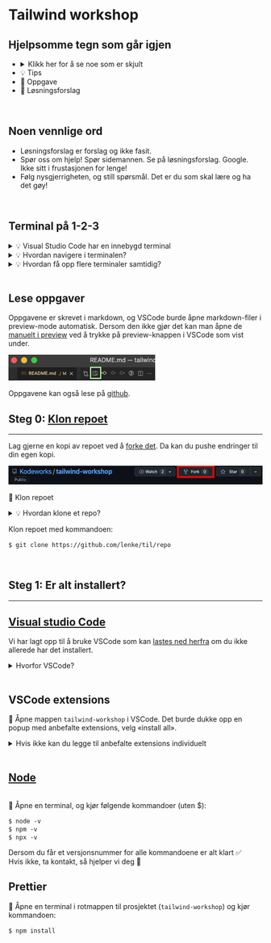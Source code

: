 # Tailwind workshop

## Hjelpsomme tegn som går igjen

- <details><summary>Klikk her for å se noe som er skjult</summary>
  <img src="https://media1.giphy.com/media/yYSSBtDgbbRzq/giphy.gif?cid=ecf05e4797zegn3f6aaier6wo0mdzchlml7yx6bav4awlvav&rid=giphy.gif&ct=g"></img></details>
- 💡 Tips
- 📜 Oppgave
- 🙈 Løsningsforslag

<br/>

## Noen vennlige ord

- Løsningsforslag er forslag og ikke fasit.
- Spør oss om hjelp! Spør sidemannen. Se på løsningsforslag. Google. Ikke sitt i frustasjonen for lenge!
- Følg nysgjerrigheten, og still spørsmål. Det er du som skal lære og ha det gøy!

<br/>

## Terminal på 1-2-3

<details><summary>💡 Visual Studio Code har en innebygd terminal</summary>

- Høyreklikk på en fil i filutforskeren til VSCode og velg «Open in Integrated Terminal».  
  ![Åpne terminal integrert i VSCode i filutforskeren](bilder-til-readme/vs-code-terminal-1.png)
- Eller velg «Terminal» i menyen helt i toppen av skjermen -> «New Terminal»  
![Åpne terminal integrert i VSCode i menyen](bilder-til-readme/vs-code-terminal-2.png)
</details>
<details><summary>💡 Hvordan navigere i terminalen?</summary>

list opp mapper og filer:

```console
$ ls
```

Gå inn i mappe:

```console
$ cd mappenavn
```

Gå ut av mappe:

```console
$ cd ..
```

</details>
<details><summary>💡 Hvordan få opp flere terminaler samtidig?</summary>

Høyreklikk i terminalen i VSCode -> Velg «New Terminal» for å få den i en nye fane, eller «Split terminal» for å få to terminaler side om side.

</details>
<br/>

## Lese oppgaver

Oppgavene er skrevet i markdown, og VSCode burde åpne markdown-filer i preview-mode automatisk. Dersom den ikke gjør det kan man åpne de [manuelt i preview](https://code.visualstudio.com/docs/languages/markdown#_markdown-preview) ved å trykke på preview-knappen i VSCode som vist under.

!["Hvordan åpne preview i markdown"](bilder-til-readme/open-preview-markdown.png)

Oppgavene kan også lese på [github](https://github.com/Kodeworks/tailwind-workshop).

## Steg 0: [Klon repoet](https://docs.github.com/en/repositories/creating-and-managing-repositories/cloning-a-repository#cloning-a-repository)

---

Lag gjerne en kopi av repoet ved å [forke det](https://docs.github.com/en/get-started/quickstart/fork-a-repo#forking-a-repository). Da kan du pushe endringer til din egen kopi.

![Fork-knapp på github](bilder-til-readme/fork.png)

📜 Klon repoet

<details><summary>💡 Hvordan klone et repo?</summary>

Kopier lenken til repoet (Lenken fra ditt eget repo om du har forket det)

![Knapp for kopiering av url til repo](bilder-til-readme/copy-repo-url.png)

Åpne en terminal, og naviger til hvor du ønsker å kopiere koden.

  </details>

Klon repoet med kommandoen:

```console
$ git clone https://github.com/lenke/til/repo
```

  </details>

<br/>

## Steg 1: Er alt installert?

---

## [Visual studio Code](https://code.visualstudio.com/download)

Vi har lagt opp til å bruke VSCode som kan [lastes ned herfra](https://code.visualstudio.com/download) om du ikke allerede har det installert.

<details><summary>Hvorfor VSCode?</summary>

- Tailwind vedlikeholder en [offisiell VSCode extension](https://marketplace.visualstudio.com/items?itemName=bradlc.vscode-tailwindcss) som gir autocomplete og annet snacks.
- Det er enklere for oss å hjelpe til når vi bruker samme editor.
</details>
<br/>

## VSCode extensions

📜 Åpne mappen `tailwind-workshop` i VSCode. Det burde dukke opp en popup med anbefalte extensions, velg «install all».

<details><summary>Hvis ikke kan du legge til anbefalte extensions individuelt</summary>

> Trykk på lenken og trykk «install».

- [Tailwind CSS IntelliSense](https://marketplace.visualstudio.com/items?itemName=bradlc.vscode-tailwindcss)
- [Auto-Open Markdown Preview](https://marketplace.visualstudio.com/items?itemName=hnw.vscode-auto-open-markdown-preview)
- [Prettier - Code formatter](https://marketplace.visualstudio.com/items?itemName=esbenp.prettier-vscode)

</details>
<br/>

## [Node](https://nodejs.org/en/download/)

<br/>
📜 Åpne en terminal, og kjør følgende kommandoer (uten $):

```console
$ node -v
$ npm -v
$ npx -v
```

Dersom du får et versjonsnummer for alle kommandoene er alt klart ✅  
Hvis ikke, ta kontakt, så hjelper vi deg 🏃

## Prettier

📜 Åpne en terminal i rotmappen til prosjektet (`tailwind-workshop`) og kjør kommandoen:

```console
$ npm install
```
